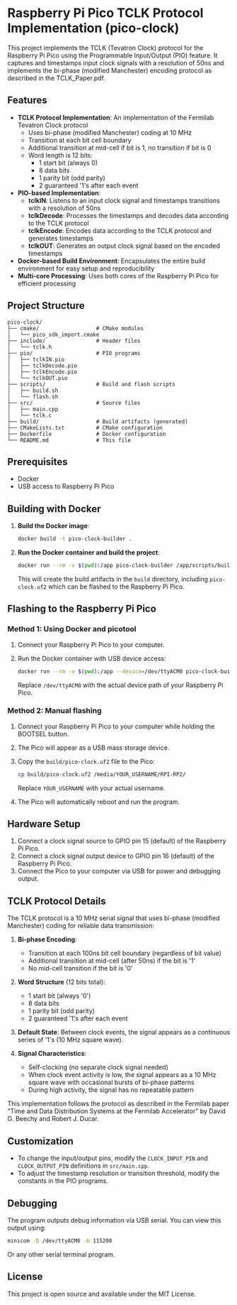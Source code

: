 # Raspberry Pi Pico TCLK Protocol Implementation (pico-clock)

This project implements the TCLK (Tevatron Clock) protocol for the Raspberry Pi Pico using the Programmable Input/Output (PIO) feature. It captures and timestamps input clock signals with a resolution of 50ns and implements the bi-phase (modified Manchester) encoding protocol as described in the TCLK_Paper.pdf.

## Features

- **TCLK Protocol Implementation**: An implementation of the Fermilab Tevatron Clock protocol
  - Uses bi-phase (modified Manchester) coding at 10 MHz
  - Transition at each bit cell boundary
  - Additional transition at mid-cell if bit is 1, no transition if bit is 0
  - Word length is 12 bits:
    * 1 start bit (always 0)
    * 8 data bits
    * 1 parity bit (odd parity)
    * 2 guaranteed '1's after each event
- **PIO-based Implementation**:
  - **tclkIN**: Listens to an input clock signal and timestamps transitions with a resolution of 50ns
  - **tclkDecode**: Processes the timestamps and decodes data according to the TCLK protocol
  - **tclkEncode**: Encodes data according to the TCLK protocol and generates timestamps
  - **tclkOUT**: Generates an output clock signal based on the encoded timestamps
- **Docker-based Build Environment**: Encapsulates the entire build environment for easy setup and reproducibility
- **Multi-core Processing**: Uses both cores of the Raspberry Pi Pico for efficient processing

## Project Structure

```
pico-clock/
├── cmake/                  # CMake modules
│   └── pico_sdk_import.cmake
├── include/                # Header files
│   └── tclk.h
├── pio/                    # PIO programs
│   ├── tclkIN.pio
│   ├── tclkDecode.pio
│   ├── tclkEncode.pio
│   └── tclkOUT.pio
├── scripts/                # Build and flash scripts
│   ├── build.sh
│   └── flash.sh
├── src/                    # Source files
│   ├── main.cpp
│   └── tclk.c
├── build/                  # Build artifacts (generated)
├── CMakeLists.txt          # CMake configuration
├── Dockerfile              # Docker configuration
└── README.md               # This file
```

## Prerequisites

- Docker
- USB access to Raspberry Pi Pico

## Building with Docker

1. **Build the Docker image**:

   ```bash
   docker build -t pico-clock-builder .
   ```

2. **Run the Docker container and build the project**:

   ```bash
   docker run --rm -v $(pwd):/app pico-clock-builder /app/scripts/build.sh
   ```

   This will create the build artifacts in the `build` directory, including `pico-clock.uf2` which can be flashed to the Raspberry Pi Pico.

## Flashing to the Raspberry Pi Pico

### Method 1: Using Docker and picotool

1. Connect your Raspberry Pi Pico to your computer.

2. Run the Docker container with USB device access:

   ```bash
   docker run --rm -v $(pwd):/app --device=/dev/ttyACM0 pico-clock-builder /app/scripts/flash.sh /dev/ttyACM0
   ```

   Replace `/dev/ttyACM0` with the actual device path of your Raspberry Pi Pico.

### Method 2: Manual flashing

1. Connect your Raspberry Pi Pico to your computer while holding the BOOTSEL button.

2. The Pico will appear as a USB mass storage device.

3. Copy the `build/pico-clock.uf2` file to the Pico:

   ```bash
   cp build/pico-clock.uf2 /media/YOUR_USERNAME/RPI-RP2/
   ```

   Replace `YOUR_USERNAME` with your actual username.

4. The Pico will automatically reboot and run the program.

## Hardware Setup

1. Connect a clock signal source to GPIO pin 15 (default) of the Raspberry Pi Pico.
2. Connect a clock signal output device to GPIO pin 16 (default) of the Raspberry Pi Pico.
3. Connect the Pico to your computer via USB for power and debugging output.

## TCLK Protocol Details

The TCLK protocol is a 10 MHz serial signal that uses bi-phase (modified Manchester) coding for reliable data transmission:

1. **Bi-phase Encoding**:
   - Transition at each 100ns bit cell boundary (regardless of bit value)
   - Additional transition at mid-cell (after 50ns) if the bit is '1'
   - No mid-cell transition if the bit is '0'

2. **Word Structure** (12 bits total):
   - 1 start bit (always '0')
   - 8 data bits
   - 1 parity bit (odd parity)
   - 2 guaranteed '1's after each event

3. **Default State**: Between clock events, the signal appears as a continuous series of '1's (10 MHz square wave).

4. **Signal Characteristics**:
   - Self-clocking (no separate clock signal needed)
   - When clock event activity is low, the signal appears as a 10 MHz square wave with occasional bursts of bi-phase patterns
   - During high activity, the signal has no repeatable pattern

This implementation follows the protocol as described in the Fermilab paper "Time and Data Distribution Systems at the Fermilab Accelerator" by David G. Beechy and Robert J. Ducar.

## Customization

- To change the input/output pins, modify the `CLOCK_INPUT_PIN` and `CLOCK_OUTPUT_PIN` definitions in `src/main.cpp`.
- To adjust the timestamp resolution or transition threshold, modify the constants in the PIO programs.

## Debugging

The program outputs debug information via USB serial. You can view this output using:

```bash
minicom -D /dev/ttyACM0 -b 115200
```

Or any other serial terminal program.

## License

This project is open source and available under the MIT License.

